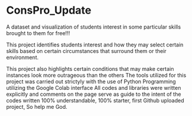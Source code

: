 # ConsPro_Update

A dataset and visualization of students interest in some particular skills brought to them for free!!!

This project identifies students interest and how they may select certain skills based on certain circumstances that surround them or their environment.

This project also highlights certain conditions that may make certain instances look more outrageous than the others
The tools utilized for this project was carried out strictyly with the use of Python Programming utilizing the Google Colab interface
All codes and libraries were written explicitly and comments on the page serve as guide to the intent of the codes written
100% understandable, 100% starter, first Github uploaded project, So help me God.
